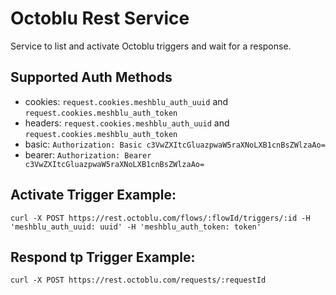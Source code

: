 # Octoblu Rest Service
Service to list and activate Octoblu triggers and wait for a response.

## Supported Auth Methods

* cookies: `request.cookies.meshblu_auth_uuid` and `request.cookies.meshblu_auth_token`
* headers: `request.cookies.meshblu_auth_uuid` and `request.cookies.meshblu_auth_token`
* basic: `Authorization: Basic c3VwZXItcGluazpwaW5raXNoLXB1cnBsZWlzaAo=`
* bearer: `Authorization: Bearer c3VwZXItcGluazpwaW5raXNoLXB1cnBsZWlzaAo=`

## Activate Trigger Example:

```
curl -X POST https://rest.octoblu.com/flows/:flowId/triggers/:id -H 'meshblu_auth_uuid: uuid' -H 'meshblu_auth_token: token'
```

## Respond tp Trigger Example:

```
curl -X POST https://rest.octoblu.com/requests/:requestId
```
